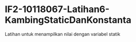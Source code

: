 # IF2-10118067-Latihan6-KambingStaticDanKonstanta
Latihan untuk menampilkan nilai dengan variabel statik
